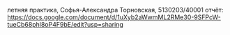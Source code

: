 летняя практика, Софья-Александра Торновская, 5130203/40001
отчёт: https://docs.google.com/document/d/1uXyb2aWwmML2RMe30-9SFPcW-tueCb68phl8oP4F9bE/edit?usp=sharing

